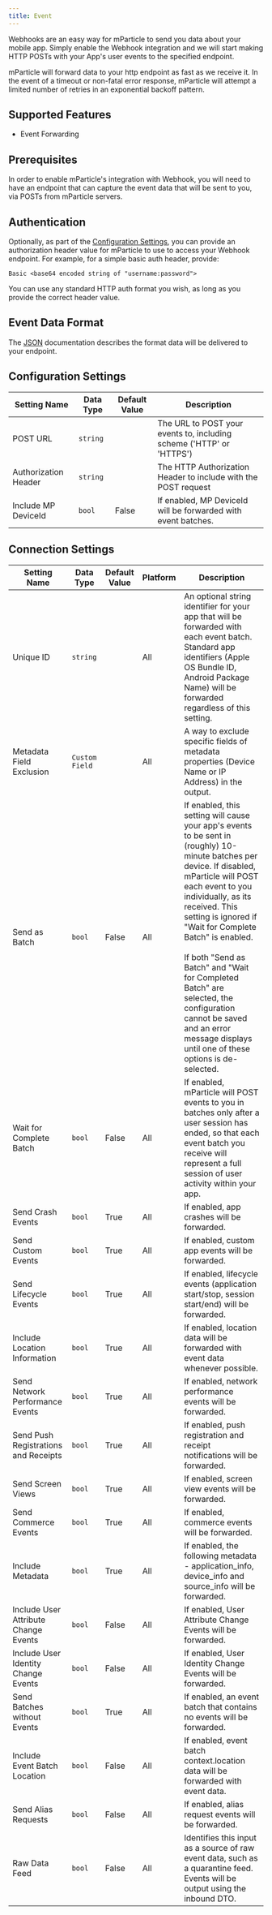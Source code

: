 ```yaml
---
title: Event
---
```


Webhooks are an easy way for mParticle to send you data about your mobile app. Simply enable the Webhook integration and we will start making HTTP POSTs with your App's user events to the specified endpoint.

mParticle will forward data to your http endpoint as fast as we receive it. In the event of a timeout or non-fatal error response, mParticle will attempt a limited number of retries in an exponential backoff pattern.

## Supported Features

* Event Forwarding

## Prerequisites

In order to enable mParticle's integration with Webhook, you will need to have an endpoint that can capture the event data that will be sent to you, via POSTs from mParticle servers.

## Authentication

Optionally, as part of the [Configuration Settings](#configuration-settings), you can provide an authorization header value for mParticle to use to access your Webhook endpoint. For example, for a simple basic auth header, provide:

```
Basic <base64 encoded string of "username:password">
```

You can use any standard HTTP auth format you wish, as long as you provide the correct header value.

## Event Data Format

The [JSON](/developers/server/json-reference/) documentation describes the format data will be delivered to your endpoint.


## Configuration Settings

| Setting Name |  Data Type    | Default Value  | Description |
| ---|---|---|---|
| POST URL | `string` | <unset> | The URL to POST your events to, including scheme ('HTTP' or 'HTTPS') |
| Authorization Header | `string` | | The HTTP Authorization Header to include with the POST request | 
| Include MP DeviceId | `bool` | False | If enabled, MP DeviceId will be forwarded with event batches. | 


## Connection Settings

| Setting Name |  Data Type    | Default Value | Platform | Description |
| ---|---|---|---|---
| Unique ID | `string` | <unset> | All| An optional string identifier for your app that will be forwarded with each event batch.  Standard app identifiers (Apple OS Bundle ID, Android Package Name) will be forwarded regardless of this setting. |
| Metadata Field Exclusion | `Custom Field` | | All| A way to exclude specific fields of metadata properties (Device Name or IP Address) in the output. |  
| Send as Batch | `bool` | False | All| If enabled, this setting will cause your app's events to be sent in (roughly) 10-minute batches per device. If disabled, mParticle will POST each event to you individually, as its received. This setting is ignored if "Wait for Complete Batch" is enabled.<br><br> If both "Send as Batch" and "Wait for Completed Batch" are selected, the configuration cannot be saved and an error message displays until one of these options is de-selected.|
| Wait for Complete Batch | `bool` | False | All| If enabled, mParticle will POST events to you in batches only after a user session has ended, so that each event batch you receive will represent a full session of user activity within your app. |
| Send Crash Events | `bool` | True | All| If enabled, app crashes will be forwarded. |
| Send Custom Events | `bool` | True | All| If enabled, custom app events will be forwarded. |
| Send Lifecycle Events | `bool` | True | All| If enabled, lifecycle events (application start/stop, session start/end) will be forwarded. |
| Include Location Information | `bool` | True | All| If enabled, location data will be forwarded with event data whenever possible. |
| Send Network Performance Events | `bool` | True | All| If enabled, network performance events will be forwarded. |
| Send Push Registrations and Receipts | `bool` | True | All| If enabled, push registration and receipt notifications will be forwarded. |
| Send Screen Views | `bool` | True | All| If enabled, screen view events will be forwarded. |
| Send Commerce Events | `bool` | True | All| If enabled, commerce events will be forwarded. |
| Include Metadata | `bool` | True | All| If enabled, the following metadata - application_info, device_info and source_info will be forwarded. |
| Include User Attribute Change Events | `bool` | False | All| If enabled, User Attribute Change Events will be forwarded. |
| Include User Identity Change Events | `bool` | False | All| If enabled, User Identity Change Events will be forwarded. |
| Send Batches without Events | `bool` | True | All | If enabled, an event batch that contains no events will be forwarded. |
| Include Event Batch Location | `bool` | False | All | If enabled, event batch context.location data will be forwarded with event data. |
| Send Alias Requests | `bool` | False | All | If enabled, alias request events will be forwarded. |
| Raw Data Feed | `bool` | False | All| Identifies this input as a source of raw event data, such as a quarantine feed. Events will be output using the inbound DTO. |
